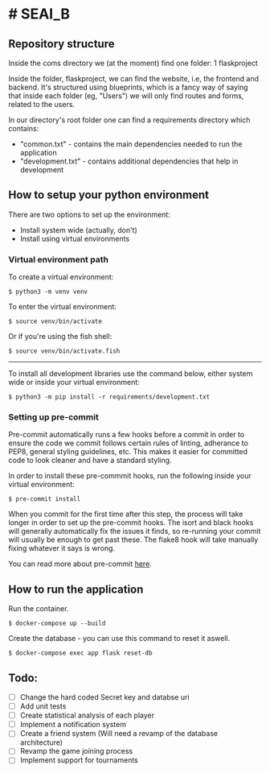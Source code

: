 # # SEAI_B

## Repository structure
    
Inside the coms directory we (at the moment) find one folder:
      1 flaskproject
   

Inside the folder, flaskproject, we can find the website, i.e, 
   the frontend and backend. It's structured using blueprints, which is a fancy way of saying that
   inside each folder (eg, "Users") we will only find routes and forms, related to 
   the users.

In our directory's root folder one can find a requirements directory which contains:
* "common.txt" - contains the main dependencies needed to run the application
* "development.txt" - contains additional dependencies that help in development
    
## How to setup your python environment

There are two options to set up the environment:
* Install system wide (actually, don't)
* Install using virtual environments

### Virtual environment path

To create a virtual environment:
```
$ python3 -m venv venv
```

To enter the virtual environment:
```
$ source venv/bin/activate
```

Or if you're using the fish shell:
```
$ source venv/bin/activate.fish
```

***

   
To install all development libraries use the command below, either system wide or inside your virtual environment:
```    
$ python3 -m pip install -r requirements/development.txt
```

### Setting up pre-commit

Pre-commit automatically runs a few hooks before a commit in order to ensure the code we commit follows certain rules of linting, adherance to PEP8, general styling guidelines, etc. This makes it easier for committed code to look cleaner and have a standard styling.

In order to install these pre-commmit hooks, run the following inside your virtual environment:
```
$ pre-commit install
```

When you commit for the first time after this step, the process will take longer in order to set up the pre-commit hooks. The isort and black hooks will generally automatically fix the issues it finds, so re-running your commit will usually be enough to get past these. The flake8 hook will take manually fixing whatever it says is wrong.

You can read more about pre-commit [here](https://pre-commit.com/).
    
## How to run the application

Run the container.

```
$ docker-compose up --build
```

Create the database - you can use this command to reset it aswell.

```
$ docker-compose exec app flask reset-db
```
  
## Todo:
    
 - [ ] Change the hard coded Secret key and databse uri
 - [ ] Add unit tests 
 - [ ] Create statistical analysis of each player
 - [ ] Implement a notification system
 - [ ] Create a friend system (Will need a revamp of the database architecture)
 - [ ] Revamp the game joining process
 - [ ] Implement support for tournaments 
